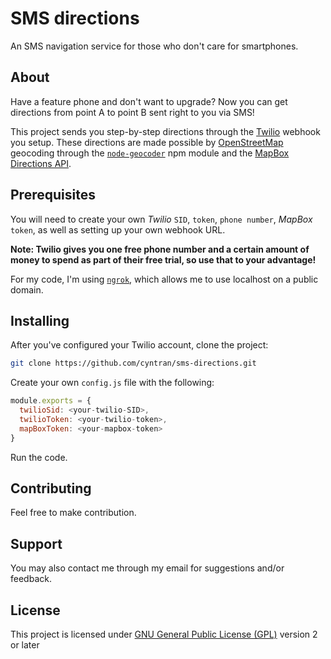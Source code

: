 # SMS directions
An SMS navigation service for those who don't care for smartphones. 

## About 
Have a feature phone and don't want to upgrade? Now you can get directions from point A to point B sent right to you via SMS!

This project sends you step-by-step directions through the [Twilio](https://twilio.com) webhook you setup. 
These directions are made possible by [OpenStreetMap](https://openstreetmap.org) geocoding through the [```node-geocoder```](https://github.com/nchaulet/node-geocoder#readme) npm module 
and the [MapBox Directions API](https://docs.mapbox.com/api/navigation/#retrieve-directions). 

## Prerequisites
You will need to create your own <i>Twilio</i> ```SID```, ```token```, ```phone number```, <i>MapBox</i> ```token```, as well as setting up your own webhook URL. 

<b>Note: Twilio gives you one free phone number and a certain amount of money to spend as part of their free trial, 
so use that to your advantage!</b>

For my code, I'm using [```ngrok```](https://ngrok.com/), which allows me to use localhost on a public domain.  

## Installing
After you've configured your Twilio account, clone the project:
```bash
git clone https://github.com/cyntran/sms-directions.git
``` 
Create your own ```config.js``` file with the following: 
```javascript
module.exports = {
  twilioSid: <your-twilio-SID>,
  twilioToken: <your-twilio-token>,
  mapBoxToken: <your-mapbox-token>
}
```
Run the code. 

## Contributing
Feel free to make contribution. 

## Support
You may also contact me through my email for suggestions and/or feedback. 

## License
This project is licensed under [GNU General Public License (GPL)](/LICENSE.txt) version 2 or later



